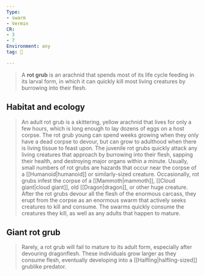 ```yaml
---
Type:
- swarm
- Vermin
CR:
- 3
- 7
Environment: any
tag: 👹

---
```


> A **rot grub** is an arachnid that spends most of its life cycle feeding in its larval form, in which it can quickly kill most living creatures by burrowing into their flesh.


## Habitat and ecology

> An adult rot grub is a skittering, yellow arachnid that lives for only a few hours, which is long enough to lay dozens of eggs on a host corpse. The rot grub young can spend weeks growing when they only have a dead corpse to devour, but can grow to adulthood when there is living tissue to feast upon. The juvenile rot grubs quickly attack any living creatures that approach by burrowing into their flesh, sapping their health, and destroying major organs within a minute.
> Usually, small numbers of rot grubs are hazards that occur near the corpse of a [[Humanoid|humanoid]] or similarly-sized creature. Occasionally, rot grubs infest the corpse of a [[Mammoth|mammoth]], [[Cloud giant|cloud giant]], old [[Dragon|dragon]], or other huge creature. After the rot grubs devour all the flesh of the enormous carcass, they erupt from the corpse as an enormous swarm that actively seeks creatures to kill and consume. The swarms quickly consume the creatures they kill, as well as any adults that happen to mature.


## Giant rot grub


> Rarely, a rot grub will fail to mature to its adult form, especially after devouring dragonflesh. These individuals grow larger as they consume flesh, eventually developing into a [[Halfling|halfling-sized]] grublike predator.







